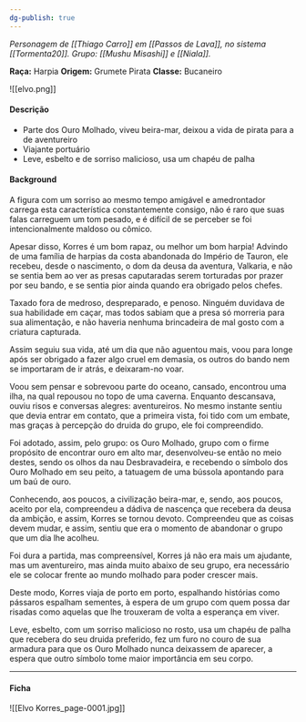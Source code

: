 ```yaml
---
dg-publish: true
---
```

*Personagem de [[Thiago Carro]] em [[Passos de Lava]], no sistema [[Tormenta20]].*
*Grupo: [[Mushu Misashi]] e [[Niala]].*

**Raça:** Harpia
**Origem:** Grumete Pirata
**Classe:** Bucaneiro

![[elvo.png]]
#### Descrição
- Parte dos Ouro Molhado, viveu beira-mar, deixou a vida de pirata para a de aventureiro
- Viajante portuário
- Leve, esbelto e de sorriso malicioso, usa um chapéu de palha
#### Background
A figura com um sorriso ao mesmo tempo amigável e amedrontador carrega esta característica constantemente consigo, não é raro que suas falas carreguem um tom pesado, e é difícil de se perceber se foi intencionalmente maldoso ou cômico.

Apesar disso, Korres é um bom rapaz, ou melhor um bom harpia! Advindo de uma família de harpias da costa abandonada do Império de Tauron, ele recebeu, desde o nascimento, o dom da deusa da aventura, Valkaria, e não se sentia bem ao ver as presas caputaradas serem torturadas por prazer por seu bando, e se sentia pior ainda quando era obrigado pelos chefes.

Taxado fora de medroso, despreparado, e penoso. Ninguém duvidava de sua habilidade em caçar, mas todos sabiam que a presa só morreria para sua alimentação, e não haveria nenhuma brincadeira de mal gosto com a criatura capturada.

Assim seguiu sua vida, até um dia que não aguentou mais, voou para longe após ser obrigado a fazer algo cruel em demasia, os outros do bando nem se importaram de ir atrás, e deixaram-no voar.

Voou sem pensar e sobrevoou parte do oceano, cansado, encontrou uma ilha, na qual repousou no topo de uma caverna. Enquanto descansava, ouviu risos e conversas alegres: aventureiros. No mesmo instante sentiu que devia entrar em contato, que a primeira vista, foi tido com um embate, mas graças à percepção do druida do grupo, ele foi compreendido.

Foi adotado, assim, pelo grupo: os Ouro Molhado, grupo com o firme propósito de encontrar ouro em alto mar, desenvolveu-se então no meio destes, sendo os olhos da nau Desbravadeira, e recebendo o símbolo dos Ouro Molhado em seu peito, a tatuagem de uma bússola apontando para um baú de ouro.

Conhecendo, aos poucos, a civilização beira-mar, e, sendo, aos poucos, aceito por ela, compreendeu a dádiva de nascença que recebera da deusa da ambição, e assim, Korres se tornou devoto. Compreendeu que as coisas devem mudar, e assim, sentiu que era o momento de abandonar o grupo que um dia lhe acolheu. 

Foi dura a partida, mas compreensível, Korres já não era mais um ajudante, mas um aventureiro, mas ainda muito abaixo de seu grupo, era necessário ele se colocar frente ao mundo molhado para poder crescer mais.

Deste modo, Korres viaja de porto em porto, espalhando histórias como pássaros espalham sementes, à espera de um grupo com quem possa dar risadas como aquelas que lhe trouxeram de volta a esperança em viver.

Leve, esbelto, com um sorriso malicioso no rosto, usa um chapéu de palha que recebera do seu druida preferido, fez um furo no couro de sua armadura para que os Ouro Molhado nunca deixassem de aparecer, a espera que outro símbolo tome maior importância em seu corpo.

---
#### Ficha

![[Elvo Korres_page-0001.jpg]]